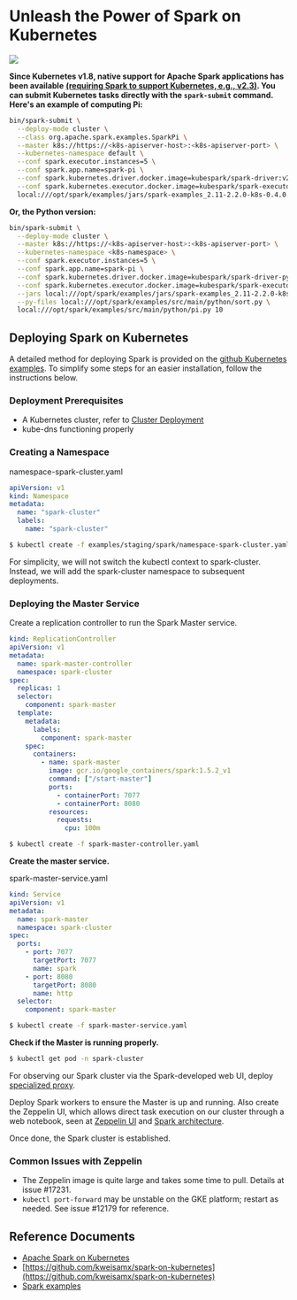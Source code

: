 # Unleash the Power of Spark on Kubernetes

![](https://i.imgur.com/6zYTLL8.png)

**Since Kubernetes v1.8, native support for Apache Spark applications has been available** [**(requiring Spark to support Kubernetes, e.g., v2.3)**](https://apache-spark-on-k8s.github.io/userdocs/running-on-kubernetes.html)**. You can submit Kubernetes tasks directly with the `spark-submit` command. Here's an example of computing Pi:**

```bash
bin/spark-submit \
  --deploy-mode cluster \
  --class org.apache.spark.examples.SparkPi \
  --master k8s://https://<k8s-apiserver-host>:<k8s-apiserver-port> \
  --kubernetes-namespace default \
  --conf spark.executor.instances=5 \
  --conf spark.app.name=spark-pi \
  --conf spark.kubernetes.driver.docker.image=kubespark/spark-driver:v2.2.0-kubernetes-0.4.0 \
  --conf spark.kubernetes.executor.docker.image=kubespark/spark-executor:v2.2.0-kubernetes-0.4.0 \
  local:///opt/spark/examples/jars/spark-examples_2.11-2.2.0-k8s-0.4.0.jar
```

**Or, the Python version:**

```bash
bin/spark-submit \
  --deploy-mode cluster \
  --master k8s://https://<k8s-apiserver-host>:<k8s-apiserver-port> \
  --kubernetes-namespace <k8s-namespace> \
  --conf spark.executor.instances=5 \
  --conf spark.app.name=spark-pi \
  --conf spark.kubernetes.driver.docker.image=kubespark/spark-driver-py:v2.2.0-kubernetes-0.4.0 \
  --conf spark.kubernetes.executor.docker.image=kubespark/spark-executor-py:v2.2.0-kubernetes-0.4.0 \
  --jars local:///opt/spark/examples/jars/spark-examples_2.11-2.2.0-k8s-0.4.0.jar \
  --py-files local:///opt/spark/examples/src/main/python/sort.py \
  local:///opt/spark/examples/src/main/python/pi.py 10
```

## Deploying Spark on Kubernetes

A detailed method for deploying Spark is provided on the [github Kubernetes examples](https://github.com/kubernetes/examples/tree/master/staging/spark). To simplify some steps for an easier installation, follow the instructions below.

### Deployment Prerequisites

* A Kubernetes cluster, refer to [Cluster Deployment](../../setup/cluster/)
* kube-dns functioning properly

### Creating a Namespace

namespace-spark-cluster.yaml

```yaml
apiVersion: v1
kind: Namespace
metadata:
  name: "spark-cluster"
  labels:
    name: "spark-cluster"
```

```bash
$ kubectl create -f examples/staging/spark/namespace-spark-cluster.yaml
```

For simplicity, we will not switch the kubectl context to spark-cluster. Instead, we will add the spark-cluster namespace to subsequent deployments.

### Deploying the Master Service

Create a replication controller to run the Spark Master service.

```yaml
kind: ReplicationController
apiVersion: v1
metadata:
  name: spark-master-controller
  namespace: spark-cluster
spec:
  replicas: 1
  selector:
    component: spark-master
  template:
    metadata:
      labels:
        component: spark-master
    spec:
      containers:
        - name: spark-master
          image: gcr.io/google_containers/spark:1.5.2_v1
          command: ["/start-master"]
          ports:
            - containerPort: 7077
            - containerPort: 8080
          resources:
            requests:
              cpu: 100m
```

```bash
$ kubectl create -f spark-master-controller.yaml
```

**Create the master service.**

spark-master-service.yaml

```yaml
kind: Service
apiVersion: v1
metadata:
  name: spark-master
  namespace: spark-cluster
spec:
  ports:
    - port: 7077
      targetPort: 7077
      name: spark
    - port: 8080
      targetPort: 8080
      name: http
  selector:
    component: spark-master
```

```bash
$ kubectl create -f spark-master-service.yaml
```

**Check if the Master is running properly.**

```bash
$ kubectl get pod -n spark-cluster
```

For observing our Spark cluster via the Spark-developed web UI, deploy [specialized proxy](https://github.com/aseigneurin/spark-ui-proxy).

Deploy Spark workers to ensure the Master is up and running. Also create the Zeppelin UI, which allows direct task execution on our cluster through a web notebook, seen at [Zeppelin UI](https://zeppelin.apache.org) and [Spark architecture](https://spark.apache.org/docs/latest/cluster-overview.html).

Once done, the Spark cluster is established.

### Common Issues with Zeppelin

* The Zeppelin image is quite large and takes some time to pull. Details at issue \#17231.
* `kubectl port-forward` may be unstable on the GKE platform; restart as needed. See issue \#12179 for reference.

## Reference Documents

* [Apache Spark on Kubernetes](https://apache-spark-on-k8s.github.io/userdocs/index.html)
* [https://github.com/kweisamx/spark-on-kubernetes](https://github.com/kweisamx/spark-on-kubernetes)
* [Spark examples](https://github.com/kubernetes/examples/tree/master/staging/spark)